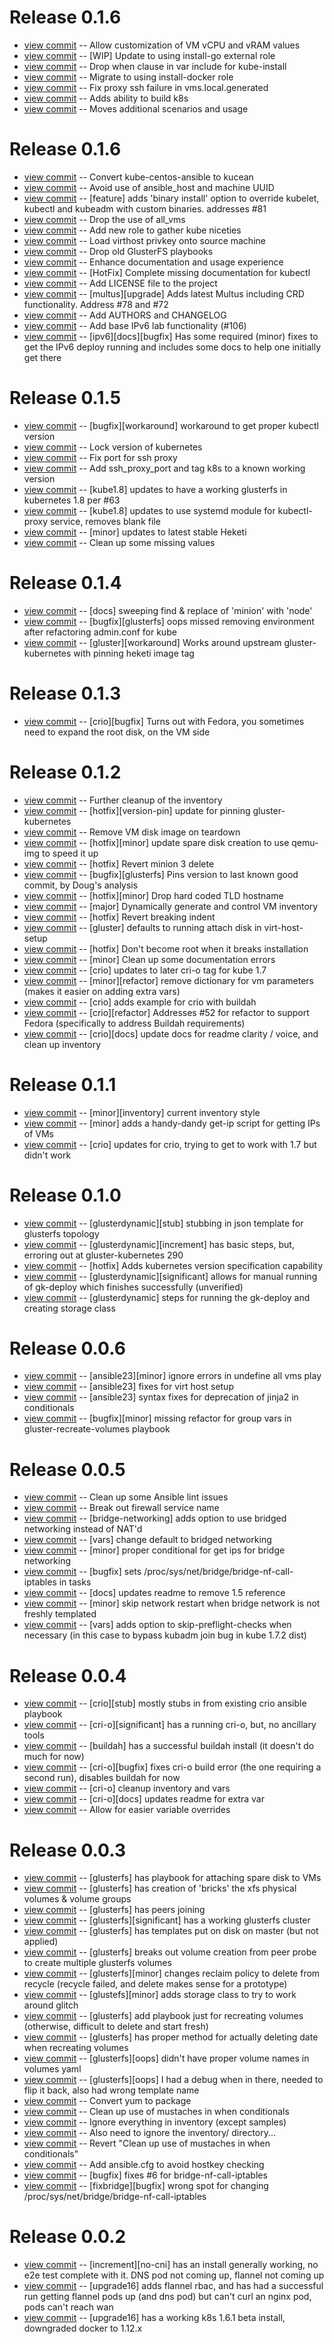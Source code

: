 # Release 0.1.6
* [view commit](http://github.com/redhat-nfvpe/kube-centos-ansible/commit/ba786202b0fcf7916fb2fb131e713a3a18f5e80f) -- Allow customization of VM vCPU and vRAM values 
* [view commit](http://github.com/redhat-nfvpe/kube-centos-ansible/commit/a742a2221df5cf614fe963da45caa812f3afbd9d) -- [WIP] Update to using install-go external role 
* [view commit](http://github.com/redhat-nfvpe/kube-centos-ansible/commit/704e91e42307d9759f43b1c6fb7e3a2f06cba37c) -- Drop when clause in var include for kube-install 
* [view commit](http://github.com/redhat-nfvpe/kube-centos-ansible/commit/809bf2b738fb5ce6e662bcea8865c9d7ce12c540) -- Migrate to using install-docker role 
* [view commit](http://github.com/redhat-nfvpe/kube-centos-ansible/commit/5e579caba56761a17cd33a29386161439c33be3a) -- Fix proxy ssh failure in vms.local.generated 
* [view commit](http://github.com/redhat-nfvpe/kube-centos-ansible/commit/f0443b46c343b0d52b06871934af3eab836f114a) -- Adds ability to build k8s 
* [view commit](http://github.com/redhat-nfvpe/kube-centos-ansible/commit/9317b6ef1f46f587403c434d688ac8659d182986) -- Moves additional scenarios and usage 

# Release 0.1.6
* [view commit](http://github.com/redhat-nfvpe/kube-centos-ansible/commit/44136f7f4af41d4af94e3872726f206635e3f821) -- Convert kube-centos-ansible to kucean 
* [view commit](http://github.com/redhat-nfvpe/kube-centos-ansible/commit/920fc8381410a2ea96601c2947c72c60303b2310) -- Avoid use of ansible_host and machine UUID 
* [view commit](http://github.com/redhat-nfvpe/kube-centos-ansible/commit/03408112e2d93b1ff109f25196f19243e0ba2cf2) -- [feature] adds 'binary install' option to override kubelet, kubectl and kubeadm with custom binaries. addresses #81 
* [view commit](http://github.com/redhat-nfvpe/kube-centos-ansible/commit/199d37964987151666aeffe15fc38167e33d36cc) -- Drop the use of all_vms 
* [view commit](http://github.com/redhat-nfvpe/kube-centos-ansible/commit/2071e69431d56d90d5ffa457cd0ddcaaeb384235) -- Add new role to gather kube niceties 
* [view commit](http://github.com/redhat-nfvpe/kube-centos-ansible/commit/1a0e5305c5d7722f1cf7477538669357b49bf615) -- Load virthost privkey onto source machine 
* [view commit](http://github.com/redhat-nfvpe/kube-centos-ansible/commit/186696d759cbbcdd99c8b250276c49e6a491d4a6) -- Drop old GlusterFS playbooks 
* [view commit](http://github.com/redhat-nfvpe/kube-centos-ansible/commit/8464f881d7398286c8877cff9bbd111e6b0bbe74) -- Enhance documentation and usage experience 
* [view commit](http://github.com/redhat-nfvpe/kube-centos-ansible/commit/aea24e7a22e600d3a156c67f28f12621788a1888) -- [HotFix] Complete missing documentation for kubectl 
* [view commit](http://github.com/redhat-nfvpe/kube-centos-ansible/commit/d8ff428e0074629387160f6f4a12194fcb793b7b) -- Add LICENSE file to the project 
* [view commit](http://github.com/redhat-nfvpe/kube-centos-ansible/commit/0822a412af3905c337db4d498b5a59a7816b3031) -- [multus][upgrade] Adds latest Multus including CRD functionality. Address #78 and #72 
* [view commit](http://github.com/redhat-nfvpe/kube-centos-ansible/commit/509ca38a99370137b0ae4c6f369b4952d648c4cc) -- Add AUTHORS and CHANGELOG 
* [view commit](http://github.com/redhat-nfvpe/kube-centos-ansible/commit/38dca9194515bb1a61a017b21f9b6ef11f351da4) -- Add base IPv6 lab functionality (#106) 
* [view commit](http://github.com/redhat-nfvpe/kube-centos-ansible/commit/b1db349673aa565227a1662e7b56e3726016aaef) -- [ipv6][docs][bugfix] Has some required (minor) fixes to get the IPv6 deploy running and includes some docs to help one initially get there 

# Release 0.1.5
* [view commit](http://github.com/redhat-nfvpe/kube-centos-ansible/commit/a916eb5697e5d6fbc7d510c7184f27e5f0511648) -- [bugfix][workaround] workaround to get proper kubectl version 
* [view commit](http://github.com/redhat-nfvpe/kube-centos-ansible/commit/2711d41882db0c2ae10a329c86d21a7a5f73d69c) -- Lock version of kubernetes 
* [view commit](http://github.com/redhat-nfvpe/kube-centos-ansible/commit/9fee8152ed499d541f1790caff30f03d620f3a22) -- Fix port for ssh proxy 
* [view commit](http://github.com/redhat-nfvpe/kube-centos-ansible/commit/179c18f84388dfc24a0feb5e7ab64360da0a4f66) -- Add ssh_proxy_port and tag k8s to a known working version 
* [view commit](http://github.com/redhat-nfvpe/kube-centos-ansible/commit/259cf6426b36e94637d2034561ab1dfd95baaf07) -- [kube1.8] updates to have a working glusterfs in kubernetes 1.8 per #63 
* [view commit](http://github.com/redhat-nfvpe/kube-centos-ansible/commit/fd626f2c71d484fcd6cf05c5e7b69cc7ab8c1f75) -- [kube1.8] updates to use systemd module for kubectl-proxy service, removes blank file 
* [view commit](http://github.com/redhat-nfvpe/kube-centos-ansible/commit/9c5a6574c00283ee3de233bd4a8ae236d996b277) -- [minor] updates to latest stable Heketi 
* [view commit](http://github.com/redhat-nfvpe/kube-centos-ansible/commit/41e4e09606454cd3ce705dbf7d09ac3d25b30155) -- Clean up some missing values 

# Release 0.1.4
* [view commit](http://github.com/redhat-nfvpe/kube-centos-ansible/commit/96be541ae41062c1be30391bb99315219c2a7a33) -- [docs] sweeping find & replace of 'minion' with 'node' 
* [view commit](http://github.com/redhat-nfvpe/kube-centos-ansible/commit/c40c9ea706353b678a35ab4e32005a4d687bd0b2) -- [bugfix][glusterfs] oops missed removing environment after refactoring admin.conf for kube 
* [view commit](http://github.com/redhat-nfvpe/kube-centos-ansible/commit/c6e58b212caa7b0b7de51b743d9c785f97273934) -- [gluster][workaround] Works around upstream gluster-kubernetes with pinning heketi image tag 

# Release 0.1.3
* [view commit](http://github.com/redhat-nfvpe/kube-centos-ansible/commit/7ce47b6ae3738eb6b3992bc7be7c0b1dc4e3c7d1) -- [crio][bugfix] Turns out with Fedora, you sometimes need to expand the root disk, on the VM side 

# Release 0.1.2
* [view commit](http://github.com/redhat-nfvpe/kube-centos-ansible/commit/12b6c616b0b10dd17ef933c8eb738e3ef0640738) -- Further cleanup of the inventory 
* [view commit](http://github.com/redhat-nfvpe/kube-centos-ansible/commit/27e8fad9748ebaecd23f6538f3da4efc666d90da) -- [hotfix][version-pin] update for pinning gluster-kubernetes 
* [view commit](http://github.com/redhat-nfvpe/kube-centos-ansible/commit/415a48e27cf5240d5bb03769f899dcb0fedaccda) -- Remove VM disk image on teardown 
* [view commit](http://github.com/redhat-nfvpe/kube-centos-ansible/commit/976b376cbd80ed4290380023eac4ea59fbce982b) -- [hotfix][minor] update spare disk creation to use qemu-img to speed it up 
* [view commit](http://github.com/redhat-nfvpe/kube-centos-ansible/commit/d86f8357fa465654a06601220f095e0dca341d93) -- [hotfix] Revert minion 3 delete 
* [view commit](http://github.com/redhat-nfvpe/kube-centos-ansible/commit/5ab66a4dae960c8723cca5f33a307f300dab4c4c) -- [bugfix][glusterfs] Pins version to last known good commit, by Doug's analysis 
* [view commit](http://github.com/redhat-nfvpe/kube-centos-ansible/commit/6c31e6d2525876031d99fbb32e71f99148da4a51) -- [hotfix][minor] Drop hard coded TLD hostname 
* [view commit](http://github.com/redhat-nfvpe/kube-centos-ansible/commit/20573ffcb84452bdb4b25c391bdf5fb4a15c303e) -- [major] Dynamically generate and control VM inventory 
* [view commit](http://github.com/redhat-nfvpe/kube-centos-ansible/commit/2def0f63bce924e27ba34a4d0deaa01881aadfac) -- [hotfix] Revert breaking indent 
* [view commit](http://github.com/redhat-nfvpe/kube-centos-ansible/commit/b5d12cbbffa7ce54630123e23a13c69ced21b898) -- [gluster] defaults to running attach disk in virt-host-setup 
* [view commit](http://github.com/redhat-nfvpe/kube-centos-ansible/commit/338f1d28f7dfa7d113babf76057059e949b3afe8) -- [hotfix] Don't become root when it breaks installation 
* [view commit](http://github.com/redhat-nfvpe/kube-centos-ansible/commit/5558ba75c1840a143fbc0c02d331cb3b420be22e) -- [minor] Clean up some documentation errors 
* [view commit](http://github.com/redhat-nfvpe/kube-centos-ansible/commit/a54e65619fd883790624d9f07b1d5a482de21bea) -- [crio] updates to later cri-o tag for kube 1.7 
* [view commit](http://github.com/redhat-nfvpe/kube-centos-ansible/commit/f0ed4a8d30b3505f0e327d3882a4359d18abb50b) -- [minor][refactor] remove dictionary for vm parameters (makes it easier on adding extra vars) 
* [view commit](http://github.com/redhat-nfvpe/kube-centos-ansible/commit/120d7e3f2798efccdb25c27f17f0f29c1a549c1f) -- [crio] adds example for crio with buildah 
* [view commit](http://github.com/redhat-nfvpe/kube-centos-ansible/commit/cc1369b9cf9d1420205378cf14a78686ef4383f4) -- [crio][refactor] Addresses #52 for refactor to support Fedora (specifically to address Buildah requirements) 
* [view commit](http://github.com/redhat-nfvpe/kube-centos-ansible/commit/00092dd59a0fc9a291287665f9e2739ecf838e07) -- [crio][docs] update docs for readme clarity / voice, and clean up inventory 

# Release 0.1.1
* [view commit](http://github.com/redhat-nfvpe/kube-centos-ansible/commit/b10f9912a4101fec790216e65c8f5a8ced7d6e18) -- [minor][inventory] current inventory style 
* [view commit](http://github.com/redhat-nfvpe/kube-centos-ansible/commit/a4380c09246ff6982b24aff1e7614c5440df1de0) -- [minor] adds a handy-dandy get-ip script for getting IPs of VMs 
* [view commit](http://github.com/redhat-nfvpe/kube-centos-ansible/commit/d3ab8b01ad0c4ef999bc627f04034c6e3d6333b2) -- [crio] updates for crio, trying to get to work with 1.7 but didn't work 

# Release 0.1.0
* [view commit](http://github.com/redhat-nfvpe/kube-centos-ansible/commit/ae9f7f4f51fb52377589ec439520a6134243d5bd) -- [glusterdynamic][stub] stubbing in json template for glusterfs topology 
* [view commit](http://github.com/redhat-nfvpe/kube-centos-ansible/commit/3ed501088e81da551ad68fe8eaa96f1935abd40f) -- [glusterdynamic][increment] has basic steps, but, erroring out at gluster-kubernetes 290 
* [view commit](http://github.com/redhat-nfvpe/kube-centos-ansible/commit/07521d9cc6fb62ba132ff4bff567a664d952c2a7) -- [hotfix] Adds kubernetes version specification capability 
* [view commit](http://github.com/redhat-nfvpe/kube-centos-ansible/commit/a716993ea75ab8d31511e12754381063118df247) -- [glusterdynamic][significant] allows for manual running of gk-deploy which finishes successfully (unverified) 
* [view commit](http://github.com/redhat-nfvpe/kube-centos-ansible/commit/3c01fef4ea322863ce906a37ff1cbf2991f34b85) -- [glusterdynamic] steps for running the gk-deploy and creating storage class 

# Release 0.0.6
* [view commit](http://github.com/redhat-nfvpe/kube-centos-ansible/commit/3cc2ea6b25edb2e68917f16c49d5f708597d3f05) -- [ansible23][minor] ignore errors in undefine all vms play 
* [view commit](http://github.com/redhat-nfvpe/kube-centos-ansible/commit/2828f3ed92700435173e652e456d3b888f3f852b) -- [ansible23] fixes for virt host setup 
* [view commit](http://github.com/redhat-nfvpe/kube-centos-ansible/commit/ab155a269018dfafa08041c2b76b0b8c115fd21f) -- [ansible23] syntax fixes for deprecation of jinja2 in conditionals 
* [view commit](http://github.com/redhat-nfvpe/kube-centos-ansible/commit/bd1f113d8fe74f6bfca9aa3ffd24dce7d3bded6a) -- [bugfix][minor] missing refactor for group vars in gluster-recreate-volumes playbook 

# Release 0.0.5
* [view commit](http://github.com/redhat-nfvpe/kube-centos-ansible/commit/463605c0254ff79369c4b81826cabbccc42d802d) -- Clean up some Ansible lint issues 
* [view commit](http://github.com/redhat-nfvpe/kube-centos-ansible/commit/b827da2c3a6ca43e44639e36737361641b3ae0dd) -- Break out firewall service name 
* [view commit](http://github.com/redhat-nfvpe/kube-centos-ansible/commit/0852798e81caf69add9495bb723c8716fca13862) -- [bridge-networking] adds option to use bridged networking instead of NAT'd 
* [view commit](http://github.com/redhat-nfvpe/kube-centos-ansible/commit/db901b322c15198641715ada1b83ae30982f5c99) -- [vars] change default to bridged networking 
* [view commit](http://github.com/redhat-nfvpe/kube-centos-ansible/commit/9c27633212a85010aeefb995f64cf209fafe07fa) -- [minor] proper conditional for get ips for bridge networking 
* [view commit](http://github.com/redhat-nfvpe/kube-centos-ansible/commit/b6fd6e681c5c7c02c8062cca42ca126c83d45647) -- [bugfix] sets /proc/sys/net/bridge/bridge-nf-call-iptables in tasks 
* [view commit](http://github.com/redhat-nfvpe/kube-centos-ansible/commit/54fad01761991b02f95495a03fac57d636974239) -- [docs] updates readme to remove 1.5 reference 
* [view commit](http://github.com/redhat-nfvpe/kube-centos-ansible/commit/9e651231888791dba62512ba976a67b0b2831377) -- [minor] skip network restart when bridge network is not freshly templated 
* [view commit](http://github.com/redhat-nfvpe/kube-centos-ansible/commit/125b3179bda867443f0825dd1a509ad1dd9eaa29) -- [vars] adds option to skip-preflight-checks when necessary (in this case to bypass kubadm join bug in kube 1.7.2 dist)

# Release 0.0.4
* [view commit](http://github.com/redhat-nfvpe/kube-centos-ansible/commit/34f72e065f7342cd8cc0d90cc887f13b4a645108) -- [crio][stub] mostly stubs in from existing crio ansible playbook 
* [view commit](http://github.com/redhat-nfvpe/kube-centos-ansible/commit/b6c0792d821474d2a50366b16587075699b90568) -- [cri-o][significant] has a running cri-o, but, no ancillary tools 
* [view commit](http://github.com/redhat-nfvpe/kube-centos-ansible/commit/cf3e1373fc9055c46e8e2fcfeed25115a052e2fe) -- [buildah] has a successful buildah install (it doesn't do much for now) 
* [view commit](http://github.com/redhat-nfvpe/kube-centos-ansible/commit/d8da31e344147ce06c8b7a7dbb951b2974bfb6f5) -- [cri-o][bugfix] fixes cri-o build error (the one requiring a second run), disables buildah for now 
* [view commit](http://github.com/redhat-nfvpe/kube-centos-ansible/commit/e13802cbea4ddaa4ef128983ac4c9a5236dad639) -- [cri-o] cleanup inventory and vars 
* [view commit](http://github.com/redhat-nfvpe/kube-centos-ansible/commit/bff2a4e2744b407358bf1c8a3fe8da89e3ae3861) -- [cri-o][docs] updates readme for extra var 
* [view commit](http://github.com/redhat-nfvpe/kube-centos-ansible/commit/c31b0edfb2e22b7b6174e5aba2e7e4c60e32cf74) -- Allow for easier variable overrides 

# Release 0.0.3
* [view commit](http://github.com/redhat-nfvpe/kube-centos-ansible/commit/29a2117fb4cb8f819266b243c2e111f416692b12) -- [glusterfs] has playbook for attaching spare disk to VMs 
* [view commit](http://github.com/redhat-nfvpe/kube-centos-ansible/commit/a0cb7dab8ec46cd410eafe02e6fa057d18d36d39) -- [glusterfs] has creation of 'bricks' the xfs physical volumes & volume groups 
* [view commit](http://github.com/redhat-nfvpe/kube-centos-ansible/commit/f8593687f17c8e64305c30d1d1148283795dd157) -- [glusterfs] has peers joining 
* [view commit](http://github.com/redhat-nfvpe/kube-centos-ansible/commit/6bdcf20dea40de134084e87ee38866d32aa37e01) -- [glusterfs][significant] has a working glusterfs cluster 
* [view commit](http://github.com/redhat-nfvpe/kube-centos-ansible/commit/5dc97de635ddba4fe98d4d9d5a9a37ad70f2e12d) -- [glusterfs] has templates put on disk on master (but not applied) 
* [view commit](http://github.com/redhat-nfvpe/kube-centos-ansible/commit/30da8d2bf7ebc4dd1e6bf031397d45b5c11ce5a6) -- [glusterfs] breaks out volume creation from peer probe to create multiple glusterfs volumes 
* [view commit](http://github.com/redhat-nfvpe/kube-centos-ansible/commit/e4fc92d50aab5f662900e608ea1912ccd105578c) -- [glusterfs][minor] changes reclaim policy to delete from recycle (recycle failed, and delete makes sense for a prototype) 
* [view commit](http://github.com/redhat-nfvpe/kube-centos-ansible/commit/4d834710b53c2e034f2e1e6dafb65cbdbba8c258) -- [glustefs][minor] adds storage class to try to work around glitch 
* [view commit](http://github.com/redhat-nfvpe/kube-centos-ansible/commit/81cdb80965771c2edbb92bdbda42b96d613b1676) -- [glusterfs] add playbook just for recreating volumes (otherwise, difficult to delete and start fresh) 
* [view commit](http://github.com/redhat-nfvpe/kube-centos-ansible/commit/916a74b872bc6ea4c3d09f2ffb3aa4c2aaac6975) -- [glusterfs] has proper method for actually deleting date when recreating volumes 
* [view commit](http://github.com/redhat-nfvpe/kube-centos-ansible/commit/6da71bd3b6f091c13b743e674b11cf19b1992275) -- [glusterfs][oops] didn't have proper volume names in volumes yaml 
* [view commit](http://github.com/redhat-nfvpe/kube-centos-ansible/commit/6c287e992a7c37e6a3a7b3fc9bcbf7b46b4fd0c3) -- [glusterfs][oops] I had a debug when in there, needed to flip it back, also had wrong template name 
* [view commit](http://github.com/redhat-nfvpe/kube-centos-ansible/commit/d3a0a900cba81f4882748ebc73a7b30d52a48dd2) -- Convert yum to package 
* [view commit](http://github.com/redhat-nfvpe/kube-centos-ansible/commit/0b08998cf2449ec15a99aad8051ee7ec49c8ce47) -- Clean up use of mustaches in when conditionals 
* [view commit](http://github.com/redhat-nfvpe/kube-centos-ansible/commit/c0de028b17513d68fce9b95950c0ee15d11844f9) -- Ignore everything in inventory (except samples) 
* [view commit](http://github.com/redhat-nfvpe/kube-centos-ansible/commit/8962459faa68af1a53b351f1e8ecd91e85d5b385) -- Also need to ignore the inventory/ directory... 
* [view commit](http://github.com/redhat-nfvpe/kube-centos-ansible/commit/98dd9a5842850073b1ee77576c9554aee794b170) -- Revert "Clean up use of mustaches in when conditionals" 
* [view commit](http://github.com/redhat-nfvpe/kube-centos-ansible/commit/c2b18cb8de1fee5365f674ebcf94c77426274c5e) -- Add ansible.cfg to avoid hostkey checking 
* [view commit](http://github.com/redhat-nfvpe/kube-centos-ansible/commit/58ae61d2ae97966eb18923c5a685c2518d0959d3) -- [bugfix] fixes #6 for bridge-nf-call-iptables 
* [view commit](http://github.com/redhat-nfvpe/kube-centos-ansible/commit/c94b6ee7a7939fca1783676bc1fb25633704dbbd) -- [fixbridge][bugfix] wrong spot for changing /proc/sys/net/bridge/bridge-nf-call-iptables 

# Release 0.0.2
* [view commit](http://github.com/redhat-nfvpe/kube-centos-ansible/commit/138ddf4e4b54731a44d3de9dc6b009065e1184f0) -- [increment][no-cni] has an install generally working, no e2e test complete with it. DNS pod not coming up, flannel not coming up 
* [view commit](http://github.com/redhat-nfvpe/kube-centos-ansible/commit/b81f47123ac9a216245b452bac37cd0aa22a9c3a) -- [upgrade16] adds flannel rbac, and has had a successful run getting flannel pods up (and dns pod) but can't curl an nginx pod, pods can't reach wan 
* [view commit](http://github.com/redhat-nfvpe/kube-centos-ansible/commit/258fdb38ccd7dbd584ff917bdbff80c362a9ff7f) -- [upgrade16] has a working k8s 1.6.1 beta install, downgraded docker to 1.12.x 
